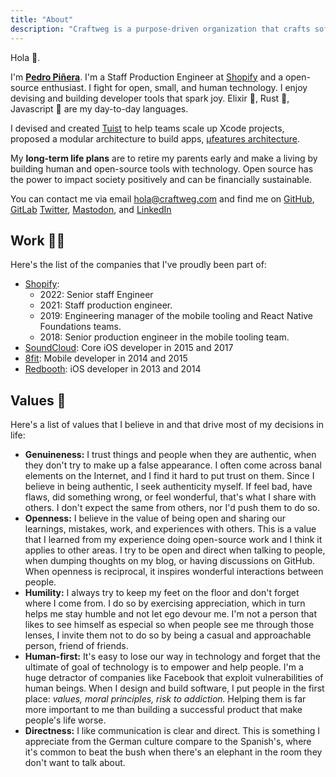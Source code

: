 ```yaml
---
title: "About"
description: "Craftweg is a purpose-driven organization that crafts software."
---
```


<p>Hola 👋.</p>
<p>
	I'm <a href="/about"><b>Pedro Piñera</b></a>. I'm a Staff Production Engineer at <a href="https://shopify.com" target="_blank">Shopify</a> and a
	open-source enthusiast. I fight for open, small, and human technology. I enjoy devising and
	building developer tools that spark joy. Elixir 🧪, Rust 🦀, Javascript 🚀 are my day-to-day
	languages.
</p>
<p>
	I devised and created <a href="https://tuist.io">Tuist</a> to help teams scale up Xcode
	projects, proposed a modular architecture to build apps,
	<a href="https://docs.tuist.io/building-at-scale/microfeatures" target="_blank"
		>µfeatures architecture</a
	>.
</p>
<p>
My <b>long-term life plans</b> are to retire my parents early and make a living by building human and open-source tools with technology. Open source has the power to impact society positively and can be financially sustainable.
</p>
<p>
	You can contact me via email <a href="mailto:hola@craftweg.com">hola@craftweg.com</a> and find me on
	<a href="https://github.com/pepicrft" target="_blank">GitHub</a>,
	<a href="https://gitlab.com/pepicrft" target="_blank">GitLab</a>
	<a href="https://twitter.com/pepicrft" target="_blank">Twitter</a>, <a href="https://mastodon.technology/web/@pepicrft" target="_blank">Mastodon</a>, and
	<a href="https://www.linkedin.com/in/pedro-pi%C3%B1era-buendia-9765a9125/" target="_blank"
		>LinkedIn</a
	>
</p>

## Work 👨‍💻

Here's the list of the companies that I've proudly been part of:

- [Shopify](https://shopify.com/):
  - 2022: Senior staff Engineer
  - 2021: Staff production engineer.
  - 2019: Engineering manager of the mobile tooling and React Native Foundations teams.
  - 2018: Senior production engineer in the mobile tooling team.
- [SoundCloud](https://soundcloud.com/): Core iOS developer in 2015 and 2017
- [8fit](https://8fit.com/): Mobile developer in 2014 and 2015
- [Redbooth](https://redbooth.com/): iOS developer in 2013 and 2014

## Values 🌱

Here's a list of values that I believe in and that drive most of my decisions in life:

- **Genuineness:** I trust things and people when they are authentic, when they don't try to make up a false appearance. I often come across banal elements on the Internet, and I find it hard to put trust on them. Since I believe in being authentic, I seek authenticity myself. If feel bad, have flaws, did something wrong, or feel wonderful, that's what I share with others. I don't expect the same from others, nor I'd push them to do so.
- **Openness:** I believe in the value of being open and sharing our learnings, mistakes, work, and experiences with others. This is a value that I learned from my experience doing open-source work and I think it applies to other areas. I try to be open and direct when talking to people, when dumping thoughts on my blog, or having discussions on GitHub. When openness is reciprocal, it inspires wonderful interactions between people.
- **Humility:** I always try to keep my feet on the floor and don't forget where I come from. I do so by exercising appreciation, which in turn helps me stay humble and not let ego devour me. I'm not a person that likes to see himself as especial so when people see me through those lenses, I invite them not to do so by being a casual and approachable person, friend of friends.
- **Human-first:** It's easy to lose our way in technology and forget that the ultimate of goal of technology is to empower and help people. I'm a huge detractor of companies like Facebook that exploit vulnerabilities of human beings. When I design and build software, I put people in the first place: _values, moral principles, risk to addiction._ Helping them is far more important to me than building a successful product that make people's life worse.
- **Directness:** I like communication is clear and direct. This is something I appreciate from the German culture compare to the Spanish's, where it's common to beat the bush when there's an elephant in the room they don't want to talk about.
